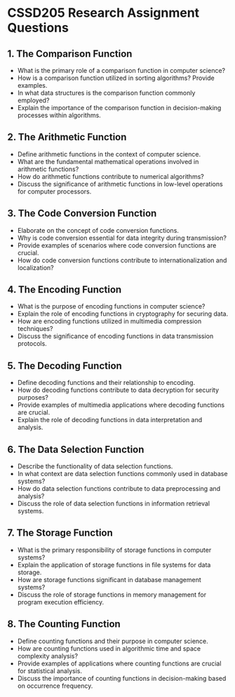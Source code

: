 # CSSD205 Research Assignment Questions

## 1. The Comparison Function

- What is the primary role of a comparison function in computer science?
- How is a comparison function utilized in sorting algorithms? Provide examples.
- In what data structures is the comparison function commonly employed?
- Explain the importance of the comparison function in decision-making processes within algorithms.

## 2. The Arithmetic Function

- Define arithmetic functions in the context of computer science.
- What are the fundamental mathematical operations involved in arithmetic functions?
- How do arithmetic functions contribute to numerical algorithms?
- Discuss the significance of arithmetic functions in low-level operations for computer processors.

## 3. The Code Conversion Function

- Elaborate on the concept of code conversion functions.
- Why is code conversion essential for data integrity during transmission?
- Provide examples of scenarios where code conversion functions are crucial.
- How do code conversion functions contribute to internationalization and localization?

## 4. The Encoding Function

- What is the purpose of encoding functions in computer science?
- Explain the role of encoding functions in cryptography for securing data.
- How are encoding functions utilized in multimedia compression techniques?
- Discuss the significance of encoding functions in data transmission protocols.

## 5. The Decoding Function

- Define decoding functions and their relationship to encoding.
- How do decoding functions contribute to data decryption for security purposes?
- Provide examples of multimedia applications where decoding functions are crucial.
- Explain the role of decoding functions in data interpretation and analysis.

## 6. The Data Selection Function

- Describe the functionality of data selection functions.
- In what context are data selection functions commonly used in database systems?
- How do data selection functions contribute to data preprocessing and analysis?
- Discuss the role of data selection functions in information retrieval systems.

## 7. The Storage Function

- What is the primary responsibility of storage functions in computer systems?
- Explain the application of storage functions in file systems for data storage.
- How are storage functions significant in database management systems?
- Discuss the role of storage functions in memory management for program execution efficiency.

## 8. The Counting Function

- Define counting functions and their purpose in computer science.
- How are counting functions used in algorithmic time and space complexity analysis?
- Provide examples of applications where counting functions are crucial for statistical analysis.
- Discuss the importance of counting functions in decision-making based on occurrence frequency.
